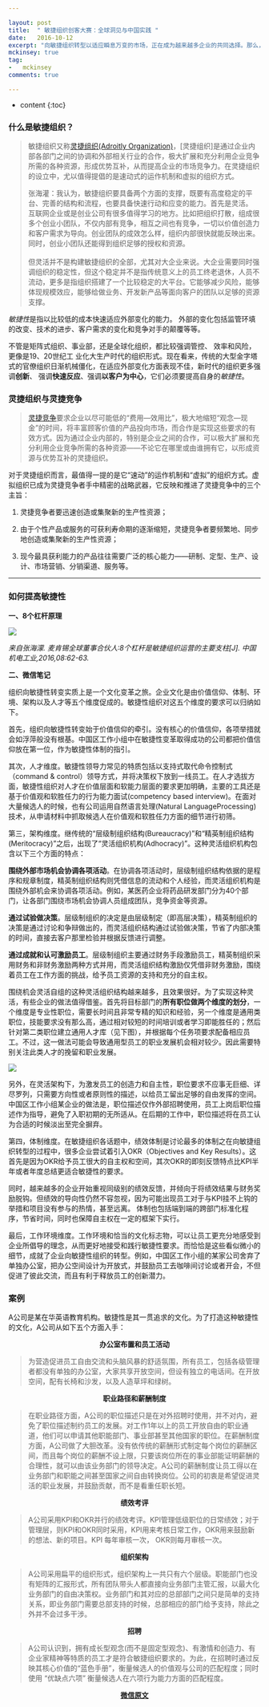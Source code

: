 ```yaml
---

layout: post
title:  " 敏捷组织创客大赛：全球洞见与中国实践 "
date:   2016-10-12
excerpt: "向敏捷组织转型以适应瞬息万变的市场，正在成为越来越多企业的共同选择。那么，在转型之路上，企业面临着哪些敏捷性挑战？应如何有效应对？又有哪些好的做法值得借鉴？"
mckinsey: true
tag:
-   mckinsey
comments: true

---
```

* content
{:toc} 

### 什么是敏捷组织？

> 敏捷组织又称[灵捷组织(Adroitly Organization)](http://wiki.mbalib.com/wiki/%E7%81%B5%E6%8D%B7%E7%BB%84%E7%BB%87)，[灵捷组织]是通过企业内部各部门之间的协调和外部相关行业的合作，极大扩展和充分利用企业竞争所需的各种资源，形成优势互补，从而提高企业的市场竞争力。在灵捷组织的设立中，尤以值得提倡的是速动式的运作机制和虚拟的组织方式。
>
> 张海灌：我认为，敏捷组织要具备两个方面的支撑，既要有高度稳定的平台、完善的结构和流程，也要具备快速行动和应变的能力。首先是灵活。 互联网企业或是创业公司有很多值得学习的地方。比如把组织打散，组成很多个创业小团队，不仅内部有竞争，相互之间也有竞争，一切以价值创造力和客户需求为导向。创业团队的成效怎么样，组织内部很快就能反映出来。同时，创业小团队还能得到组织足够的授权和资源。<br><br>但灵活并不是构建敏捷组织的全部，尤其对大企业来说。大企业需要同时强调组织的稳定性，但这个稳定并不是指传统意义上的员工终老退休，人员不流动，更多是指组织搭建了一个比较稳定的大平台。它能够减少风险，能够体现规模效应，能够给做业务、开发新产品等面向客户的团队以足够的资源支撑。

*敏捷性*是指以比较低的成本快速适应外部变化的能力。 外部的变化包括监管环填的改变、技术的进步、客户需求的变化和竞争对手的颠覆等等。

不管是矩阵式组织、事业部，还是全球化组织，都比较强调管控、
效率和风险，更像是19、20世纪工 业化大生产时代的组织形式。现在看来，传统的大型金字塔式的官僚组织日渐机械僵化，在适应外部变化方面表现不佳，新时代的组织更多强调**创新**、 强调**快速反应**、强调**以客户为中心**，它们必须要提高自身的*敏捷性*。

### 灵捷组织与灵捷竞争

> [灵捷竞争](http://wiki.mbalib.com/wiki/%E7%81%B5%E6%8D%B7%E7%BB%84%E7%BB%87)要求企业以尽可能低的“费用—效用比”，极大地缩短“观念—现金”的时间，将丰富顾客价值的产品投向市场，而合作是实现这些要求的有效方式。因为通过企业内部的，特别是企业之间的合作，可以极大扩展和充分利用企业竞争所需的各种资源——不论它在哪里或由谁拥有它，以形成资源与优势互补的灵捷组织。

对于灵捷组织而言，最值得一提的是它“速动”的运作机制和“虚拟”的组织方式。虚拟组织已成为灵捷竞争者手中精密的战略武器，它反映和推进了灵捷竞争中的三个主旨：

1.  灵捷竞争者要迅速创造或集聚新的生产性资源；

2.  由于个性产品或服务的可获利寿命期的逐渐缩短，灵捷竞争者要频繁地、同步地创造或集聚新的生产性资源；

3.  现今最具获利能力的产品往往需要广泛的核心能力——研制、定型、生产、设计、市场营销、分销渠道、服务等。

* * *

### 如何提高敏捷性

**一、8个杠杆原理**

![](http://ooo.0o0.ooo/2016/10/12/57fe203de9021.png)

_来自张海濛. 麦肯锡全球董事合伙人:8个杠杆是敏捷组织运营的主要支柱[J]. 中国机电工业,2016,08:62-63._

**二、微信笔记**

组织向敏捷性转变实质上是一个文化变革之旅。企业文化是由价值信仰、体制、环境、架构以及人才等五个维度促成的。敏捷性组织对这五个维度的要求可以归纳如下。

首先，组织向敏捷性转变始于价值信仰的牵引。没有核心的价值信仰，各项举措就会如浮萍般没有根基。中国区工作小组中在敏捷性变革取得成功的公司都把价值信仰放在第一位，作为敏捷性体制的指引。

其次，人才维度。敏捷性领导力常见的特质包括以支持式取代命令控制式（command & control）领导方式，并将决策权下放到一线员工。在人才选拔方面，敏捷性组织对人才在价值层面和软能力层面的要求更加明确，主要的工具还是基于价值观和软胜任力的行为能力面试(competency based interview)。在面对大量候选人的时候，也有公司运用自然语言处理(Natural LanguageProcessing)技术，从申请材料中抓取候选人在价值观和软胜任力方面的细节进行初筛。

第三，架构维度。继传统的“层级制组织结构(Bureaucracy)”和“精英制组织结构(Meritocracy)”之后，出现了“灵活组织机构(Adhocracy)”。这种灵活组织机构包含以下三个方面的特点：

**围绕外部市场机会协调各项活动**。在协调各项活动时，层级制组织结构依据的是程序和规章制度，精英制组织结构则凭借信息的流动和个人经验，而灵活组织机构是围绕外部机会来协调各项活动。例如，某医药企业将药品研发部门分为40个部门，让各部门围绕市场机会协调人员组成团队，竞争资金等资源。

**通过试验做决策**。层级制组织的决定是由层级制定（即高层决策），精英制组织的决策是通过讨论和争辩做出的，而灵活组织结构通过试验做决策，节省了内部决策的时间，直接去客户那里检验并根据反馈进行调整。

**通过成就和认可激励员工**。层级制组织主要通过财务手段激励员工，精英制组织采用财务和非财务激励两种方式并用，而灵活组织结构激励仅凭借非财务激励，围绕着员工在工作方面的挑战，给予员工资源的支持和充分的自主权。

围绕机会灵活自组的这种灵活组织结构越来越多，且效果很好。为了实现这种灵活，有些企业的做法值得借鉴。首先将目标部门的**所有职位做两个维度的划分**，一个维度是专业性职位，需要长时间且非常专精的知识和经验，另一个维度是通用类职位，技能要求没有那么高，通过相对较短的时间培训或者学习即能胜任的；然后针对第二类职位建立通用人才库（见下图），并根据每个任务项要求配备相应员工。不过，这一做法可能会导致通用型员工的职业发展机会相对较少。因此需要特别关注此类人才的挽留和职业发展。

![](http://ooo.0o0.ooo/2016/10/12/57fe22d96cc9d.png)

另外，在灵活架构下，为激发员工的创造力和自主性，职位要求不应事无巨细、详尽罗列，只需要方向性或者原则性的描述，以给员工留出足够的自由发挥的空间。中国区工作小组某企业的做法是，职位描述仅作外部招聘使用，员工上岗后职位描述作为指导，避免了入职初期的无所适从。在后期的工作中，职位描述将在员工认为合适的时候淡出至完全摒弃。

第四，体制维度。在敏捷组织各话题中，绩效体制是讨论最多的体制之在向敏捷组织转型的过程中，很多企业尝试着引入OKR（Objectives and Key Results）。这首先是因为OKR给予员工很大的自主权和空间，其次OKR的即刻反馈特点比KPI半年或者年度总结更适合敏捷性的要求。

同时，越来越多的企业开始重视同级别的绩效反馈，并倾向于将绩效结果与财务奖励脱钩。但绩效的导向性仍然不容忽视，因为可能出现员工对于与KPI挂不上钩的举措和项目没有参与的热情，甚至远离。
体制也包括端到端的跨部门标准化程序，节省时间，同时也保障自主权在一定的框架下实行。

最后，工作环境维度。工作环境和恰当的文化标志物，可以让员工更充分地感受到企业所倡导的理念，从而更好地接受和践行敏捷性要求。而恰恰是这些看似微小的细节，成就了企业向敏捷性组织的转型。例如，中国区工作小组的某家公司舍弃了单独办公室，把办公空间设计为开放式，并鼓励员工去咖啡间讨论或者开会，不但促进了彼此交流，而且有利于释放员工的创新潜力。

### 案例

A公司是某在华英语教育机构。敏捷性是其一贯追求的文化。为了打造这种敏捷性的文化，A公司从如下五个方面入手：

<center><strong>办公室布置和员工活动</strong></center>

> 为营造促进员工自由交流和头脑风暴的舒适氛围，所有员工，包括各级管理者都没有单独的办公室，大家共享开放空间，但设有独立的电话间。在开放空间，配有长椅和沙发，以及人造草坪和绿树。

<center><strong>职业路径和薪酬制度</strong></center>

> 在职业路径方面，A公司的职位描述只是在对外招聘时使用，并不对内，避免了职位描述制约员工的发展。对工作1年以上的员工开放自由的职业通道，他们可以申请其他职能部门、事业部甚至其他国家的职位。在薪酬制度方面，A公司做了大胆改革。没有依传统的薪酬形式制定每个岗位的薪酬区间，而且每个岗位的薪酬不设上限，只要该岗位所在的事业部能证明薪酬的合理性，就可以由该业务部门的领导决定。A公司的薪酬制度让员工得以在业务部门和职能之间甚至国家之间自由转换岗位。公司的初衷是希望促进灵活的职业发展，并鼓励贡献，而不是看重任职长短。

<center><strong>绩效考评</strong></center>

> A公司采用KPI和OKR并行的绩效考评。KPI管理低级职位的日常绩效；对于管理层，则KPI和OKR同时采用，KPI用来考核日常工作，OKR用来鼓励新的想法、新的项目。KPI 每年审核一次， OKR则每月审核一次。

<center><strong>组织架构</strong></center>

> A公司采用扁平的组织形式，组织架构上一共只有六个层级。职能部门也没有矩阵的汇报形式，所有团队带头人都直接向业务部门主管汇报，以最大化业务部门的自由决策权。业务部门和其对应的总部部门之间只是简单的支持关系，即业务部门需要总部支持的时候，总部相应的部门给予支持，除此之外并不会过多干涉。

<center><strong>招聘</strong></center>

> A公司认识到，拥有成长型观念(而不是固定型观念)、有激情和创造力、有企业家精神等特质的员工才是符合敏捷组织要求的。为此，在招聘时通过反映其核心价值的“蓝色手册”，衡量候选人的价值观与公司的匹配程度；同时使用 “优缺点六项” 衡量候选人在六项行为能力方面的匹配程度。

<center>
<a class="btn zoombtn" href="http://mp.weixin.qq.com/s?__biz=MzA4MDUzOTIxNA==&mid=506336627&idx=1&sn=879e84341950c0dd0e2f58e9a8406866&mpshare=1&scene=1&srcid=1012iTN5LM0ZuZQp0LJifVcq#rd">
<strong>微信原文</strong>
</a>
</center>
